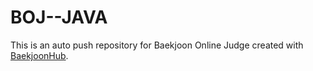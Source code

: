 # BOJ--JAVA
This is an auto push repository for Baekjoon Online Judge created with [BaekjoonHub](https://github.com/BaekjoonHub/BaekjoonHub).
